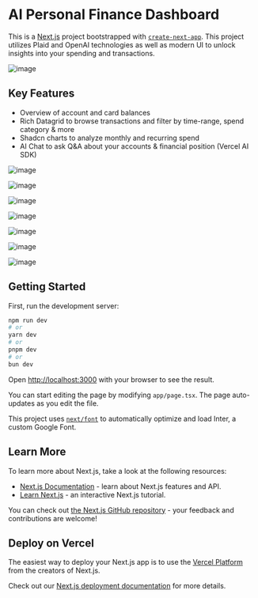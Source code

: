 # AI Personal Finance Dashboard
This is a [Next.js](https://nextjs.org/) project bootstrapped with [`create-next-app`](https://github.com/vercel/next.js/tree/canary/packages/create-next-app). This project utilizes Plaid and OpenAI technologies as well as modern UI to unlock insights into your spending and transactions.

![image](https://github.com/user-attachments/assets/7a299ded-228d-4eca-a9f6-0687f412a167)

## Key Features
- Overview of account and card balances
- Rich Datagrid to browse transactions and filter by time-range, spend category & more
- Shadcn charts to analyze monthly and recurring spend
- AI Chat to ask Q&A about your accounts & financial position (Vercel AI SDK)

![image](https://github.com/user-attachments/assets/ec6117ee-d254-45a7-81d4-82964ee78de0)

![image](https://github.com/user-attachments/assets/baa2efb1-6a52-4a1c-a0bb-a1f44db703c1)

![image](https://github.com/user-attachments/assets/aee2360d-c048-44c4-85e7-4b04b7c1d9ee)

![image](https://github.com/user-attachments/assets/1068740c-2fc2-4d79-9555-43e779c6c424)

![image](https://github.com/user-attachments/assets/bc89ed94-4124-4a1a-9e67-10ad1fc607ea)

![image](https://github.com/user-attachments/assets/c96ad59a-3101-4881-83d0-6e48046d9e36)

![image](https://github.com/user-attachments/assets/60771323-653e-4180-82ec-a24a36e4a83a)

  
## Getting Started

First, run the development server:

```bash
npm run dev
# or
yarn dev
# or
pnpm dev
# or
bun dev
```

Open [http://localhost:3000](http://localhost:3000) with your browser to see the result.

You can start editing the page by modifying `app/page.tsx`. The page auto-updates as you edit the file.

This project uses [`next/font`](https://nextjs.org/docs/basic-features/font-optimization) to automatically optimize and load Inter, a custom Google Font.

## Learn More

To learn more about Next.js, take a look at the following resources:

- [Next.js Documentation](https://nextjs.org/docs) - learn about Next.js features and API.
- [Learn Next.js](https://nextjs.org/learn) - an interactive Next.js tutorial.

You can check out [the Next.js GitHub repository](https://github.com/vercel/next.js/) - your feedback and contributions are welcome!

## Deploy on Vercel

The easiest way to deploy your Next.js app is to use the [Vercel Platform](https://vercel.com/new?utm_medium=default-template&filter=next.js&utm_source=create-next-app&utm_campaign=create-next-app-readme) from the creators of Next.js.

Check out our [Next.js deployment documentation](https://nextjs.org/docs/deployment) for more details.
